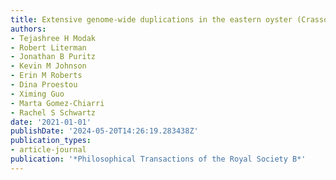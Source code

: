 ```yaml
---
title: Extensive genome-wide duplications in the eastern oyster (Crassostrea virginica)
authors:
- Tejashree H Modak
- Robert Literman
- Jonathan B Puritz
- Kevin M Johnson
- Erin M Roberts
- Dina Proestou
- Ximing Guo
- Marta Gomez-Chiarri
- Rachel S Schwartz
date: '2021-01-01'
publishDate: '2024-05-20T14:26:19.283438Z'
publication_types:
- article-journal
publication: '*Philosophical Transactions of the Royal Society B*'
---
```

